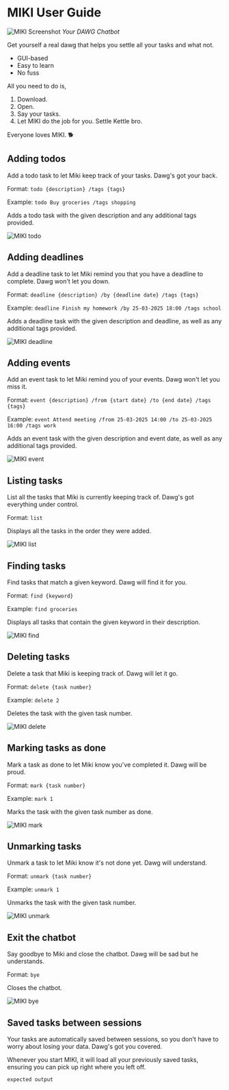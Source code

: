 # MIKI User Guide

![MIKI Screenshot](src/main/resources/images/DaDog.png)
_Your DAWG Chatbot_

Get yourself a real dawg that helps you settle all your tasks and what not.

- GUI-based
- Easy to learn
- No fuss

All you need to do is,

1. Download.
2. Open.
3. Say your tasks.
4. Let MIKI do the job for you.
   Settle Kettle bro.

Everyone loves MIKI. 🐕

## Adding todos

Add a todo task to let Miki keep track of your tasks. Dawg's got your back.

Format: `todo {description} /tags {tags}`

Example: `todo Buy groceries /tags shopping`

Adds a todo task with the given description and any additional tags provided.

![MIKI todo](docs/images/todo.png)

## Adding deadlines

Add a deadline task to let Miki remind you that you have a deadline to complete. Dawg won't let you down.

Format: `deadline {description} /by {deadline date} /tags {tags}`

Example: `deadline Finish my homework /by 25-03-2025 18:00 /tags school`

Adds a deadline task with the given description and deadline, as well as any additional tags provided.

![MIKI deadline](docs/images/deadline.png)

## Adding events

Add an event task to let Miki remind you of your events. Dawg won't let you miss it.

Format: `event {description} /from {start date} /to {end date} /tags {tags}`

Example: `event Attend meeting /from 25-03-2025 14:00 /to 25-03-2025 16:00 /tags work`

Adds an event task with the given description and event date, as well as any additional tags provided.

![MIKI event](docs/images/event.png)

## Listing tasks

List all the tasks that Miki is currently keeping track of. Dawg's got everything under control.

Format: `list`

Displays all the tasks in the order they were added.

![MIKI list](docs/images/list.png)

## Finding tasks

Find tasks that match a given keyword. Dawg will find it for you.

Format: `find {keyword}`

Example: `find groceries`

Displays all tasks that contain the given keyword in their description.

![MIKI find](docs/images/find.png)

## Deleting tasks

Delete a task that Miki is keeping track of. Dawg will let it go.

Format: `delete {task number}`

Example: `delete 2`

Deletes the task with the given task number.

![MIKI delete](docs/images/delete.png)

## Marking tasks as done

Mark a task as done to let Miki know you've completed it. Dawg will be proud.

Format: `mark {task number}`

Example: `mark 1`

Marks the task with the given task number as done.

![MIKI mark](docs/images/mark.png)

## Unmarking tasks

Unmark a task to let Miki know it's not done yet. Dawg will understand.

Format: `unmark {task number}`

Example: `unmark 1`

Unmarks the task with the given task number.

![MIKI unmark](docs/images/unmark.png)

## Exit the chatbot

Say goodbye to Miki and close the chatbot. Dawg will be sad but he understands.

Format: `bye`

Closes the chatbot.

![MIKI bye](docs/images/bye.png)

## Saved tasks between sessions

Your tasks are automatically saved between sessions, so you don't have to worry about losing your data. Dawg's got you covered.

Whenever you start MIKI, it will load all your previously saved tasks, ensuring you can pick up right where you left off.

```
expected output
```
